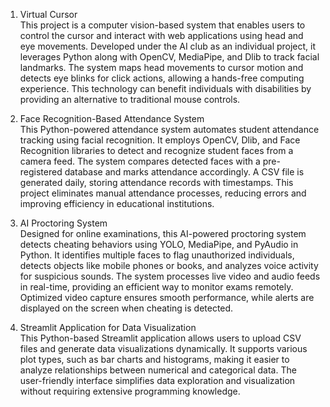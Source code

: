 1. Virtual Cursor  
This project is a computer vision-based system that enables users to control the cursor and interact with web applications using head and eye movements. Developed under the AI club as an individual project, it leverages Python along with OpenCV, MediaPipe, and Dlib to track facial landmarks. The system maps head movements to cursor motion and detects eye blinks for click actions, allowing a hands-free computing experience. This technology can benefit individuals with disabilities by providing an alternative to traditional mouse controls.  

2. Face Recognition-Based Attendance System  
This Python-powered attendance system automates student attendance tracking using facial recognition. It employs OpenCV, Dlib, and Face Recognition libraries to detect and recognize student faces from a camera feed. The system compares detected faces with a pre-registered database and marks attendance accordingly. A CSV file is generated daily, storing attendance records with timestamps. This project eliminates manual attendance processes, reducing errors and improving efficiency in educational institutions.  

3. AI Proctoring System  
Designed for online examinations, this AI-powered proctoring system detects cheating behaviors using YOLO, MediaPipe, and PyAudio in Python. It identifies multiple faces to flag unauthorized individuals, detects objects like mobile phones or books, and analyzes voice activity for suspicious sounds. The system processes live video and audio feeds in real-time, providing an efficient way to monitor exams remotely. Optimized video capture ensures smooth performance, while alerts are displayed on the screen when cheating is detected.  

4. Streamlit Application for Data Visualization  
This Python-based Streamlit application allows users to upload CSV files and generate data visualizations dynamically. It supports various plot types, such as bar charts and histograms, making it easier to analyze relationships between numerical and categorical data. The user-friendly interface simplifies data exploration and visualization without requiring extensive programming knowledge.
